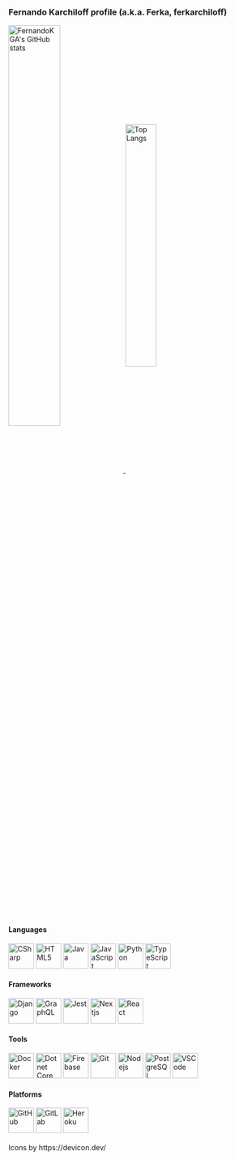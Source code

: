 ### Fernando Karchiloff profile (a.k.a. Ferka, ferkarchiloff)

<div>
  <a href="https://github.com/anuraghazra/github-readme-stats#github-stats-card">
    <img align="center" width="45%" src="https://github-readme-stats.vercel.app/api?username=FernandoKGA&show_icons=true&theme=dracula&include_all_commits=true&count_private=true" alt="FernandoKGA's GitHub stats"/>
  </a>
  <a href="https://github.com/anuraghazra/github-readme-stats#top-languages-card">
    <img align="center" width="35%" src="https://github-readme-stats.vercel.app/api/top-langs/?username=FernandoKGA&layout=compact&langs_count=10&theme=dracula&exclude_repo=portfolio_optimization,translated-content,react-admin,ruffle,expo-cli,Updated-Carbanak-Source-with-Plugins" alt="Top Langs"/>
  </a>
</div>

#### Languages

<div>
  <img width="50" height="50" src="https://cdn.jsdelivr.net/gh/devicons/devicon/icons/csharp/csharp-original.svg" alt="CSharp" />
  <img width="50" height="50" src="https://cdn.jsdelivr.net/gh/devicons/devicon/icons/html5/html5-plain-wordmark.svg" alt="HTML5" />
  <img width="50" height="50" src="https://cdn.jsdelivr.net/gh/devicons/devicon/icons/java/java-original-wordmark.svg" alt="Java" />
  <img width="50" height="50" src="https://cdn.jsdelivr.net/gh/devicons/devicon/icons/javascript/javascript-original.svg" alt="JavaScript" />
  <img width="50" height="50" src="https://cdn.jsdelivr.net/gh/devicons/devicon/icons/python/python-original-wordmark.svg" alt="Python" />
  <img width="50" height="50" src="https://cdn.jsdelivr.net/gh/devicons/devicon/icons/typescript/typescript-plain.svg" alt="TypeScript" />
</div>

#### Frameworks

<div>
  <img width="50" height="50" src="https://cdn.jsdelivr.net/gh/devicons/devicon/icons/django/django-original.svg" alt="Django" />
  <img width="50" height="50" src="https://cdn.jsdelivr.net/gh/devicons/devicon/icons/graphql/graphql-plain-wordmark.svg" alt="GraphQL" />
  <img width="50" height="50" src="https://cdn.jsdelivr.net/gh/devicons/devicon/icons/jest/jest-plain.svg" alt="Jest" />
  <img width="50" height="50" src="https://cdn.jsdelivr.net/gh/devicons/devicon/icons/nextjs/nextjs-original.svg" alt="Nextjs" />
  <img width="50" height="50" src="https://cdn.jsdelivr.net/gh/devicons/devicon/icons/react/react-original-wordmark.svg" alt="React" />
</div>

#### Tools

<div>
  <img width="50" height="50" src="https://cdn.jsdelivr.net/gh/devicons/devicon/icons/docker/docker-plain-wordmark.svg" alt="Docker" />
  <img width="50" height="50" src="https://cdn.jsdelivr.net/gh/devicons/devicon/icons/dotnetcore/dotnetcore-original.svg" alt="Dotnet Core" />
  <img width="50" height="50" src="https://cdn.jsdelivr.net/gh/devicons/devicon/icons/firebase/firebase-plain-wordmark.svg" alt="Firebase" />
  <img width="50" height="50" src="https://cdn.jsdelivr.net/gh/devicons/devicon/icons/git/git-plain-wordmark.svg" alt="Git" />
  <img width="50" height="50" src="https://cdn.jsdelivr.net/gh/devicons/devicon/icons/nodejs/nodejs-original.svg" alt="Nodejs" />
  <img width="50" height="50" src="https://cdn.jsdelivr.net/gh/devicons/devicon/icons/postgresql/postgresql-plain-wordmark.svg" alt="PostgreSQL" />
  <img width="50" height="50" src="https://cdn.jsdelivr.net/gh/devicons/devicon/icons/vscode/vscode-original-wordmark.svg" alt="VSCode" />
</div>

#### Platforms

<div>
  <img width="50" height="50" src="https://cdn.jsdelivr.net/gh/devicons/devicon/icons/github/github-original-wordmark.svg" alt="GitHub" />
  <img width="50" height="50" src="https://cdn.jsdelivr.net/gh/devicons/devicon/icons/gitlab/gitlab-original-wordmark.svg" alt="GitLab" />
  <img width="50" height="50" src="https://cdn.jsdelivr.net/gh/devicons/devicon/icons/heroku/heroku-plain-wordmark.svg" alt="Heroku" />
</div>
<br>
Icons by https://devicon.dev/
